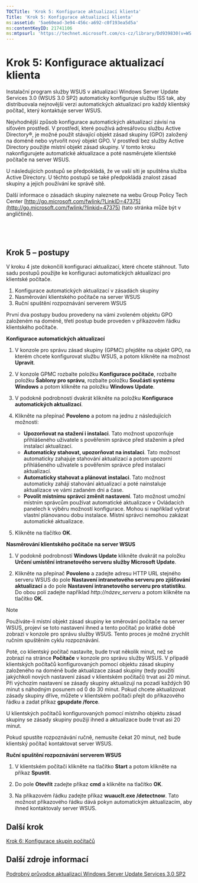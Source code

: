 ```yaml
---
TOCTitle: 'Krok 5: Konfigurace aktualizací klienta'
Title: 'Krok 5: Konfigurace aktualizací klienta'
ms:assetid: '5ae60ead-3e94-456c-a692-c0f193ea5d5a'
ms:contentKeyID: 21741106
ms:mtpsurl: 'https://technet.microsoft.com/cs-cz/library/Dd939830(v=WS.10)'
---
```


Krok 5: Konfigurace aktualizací klienta
=======================================

Instalační program služby WSUS v aktualizaci Windows Server Update Services 3.0 (WSUS 3.0 SP2) automaticky konfiguruje službu ISS tak, aby distribuovala nejnovější verzi automatických aktualizací pro každý klientský počítač, který kontaktuje server WSUS.

Nejvhodnější způsob konfigurace automatických aktualizací závisí na síťovém prostředí. V prostředí, které používá adresářovou službu Active Directory®, je možné použít stávající objekt zásad skupiny (GPO) založený na doméně nebo vytvořit nový objekt GPO. V prostředí bez služby Active Directory použijte místní objekt zásad skupiny. V tomto kroku nakonfigurujete automatické aktualizace a poté nasměrujete klientské počítače na server WSUS.

U následujících postupů se předpokládá, že ve vaší síti je spuštěna služba Active Directory. U těchto postupů se také předpokládá znalost zásad skupiny a jejich používání ke správě sítě.

Další informace o zásadách skupiny naleznete na webu Group Policy Tech Center [http://go.microsoft.com/fwlink/?LinkID=47375](http://go.microsoft.com/fwlink/?linkid=47375) (tato stránka může být v angličtině).

 
-

Krok 5 – postupy
----------------

V kroku 4 jste dokončili konfiguraci aktualizací, které chcete stáhnout. Tuto sadu postupů použijte ke konfiguraci automatických aktualizací pro klientské počítače.

1.  Konfigurace automatických aktualizací v zásadách skupiny
2.  Nasměrování klientského počítače na server WSUS
3.  Ruční spuštění rozpoznávání serverem WSUS

První dva postupy budou provedeny na vámi zvoleném objektu GPO založeném na doméně, třetí postup bude proveden v příkazovém řádku klientského počítače.

**Konfigurace automatických aktualizací**
1.  V konzole pro správu zásad skupiny (GPMC) přejděte na objekt GPO, na kterém chcete konfigurovat službu WSUS, a potom klikněte na možnost **Upravit**.

2.  V konzole GPMC rozbalte položku **Konfigurace počítače**, rozbalte položku **Šablony pro správu**, rozbalte položku **Součásti systému Windows** a potom klikněte na položku **Windows Update**.

3.  V podokně podrobností dvakrát klikněte na položku **Konfigurace automatických aktualizací**.

4.  Klikněte na přepínač **Povoleno** a potom na jednu z následujících možností:

    -   **Upozorňovat na stažení i instalaci**. Tato možnost upozorňuje přihlášeného uživatele s pověřením správce před stažením a před instalací aktualizací.
    -   **Automaticky stahovat, upozorňovat na instalaci**. Tato možnost automaticky zahajuje stahování aktualizací a potom upozorní přihlášeného uživatele s pověřením správce před instalací aktualizací.
    -   **Automaticky stahovat a plánovat instalaci**. Tato možnost automaticky zahájí stahování aktualizací a poté nainstaluje aktualizace ve vámi zadaném dni a čase.
    -   **Povolit místnímu správci změnit nastavení**. Tato možnost umožní místním správcům používat automatické aktualizace v Ovládacích panelech k výběru možností konfigurace. Mohou si například vybrat vlastní plánovanou dobu instalace. Místní správci nemohou zakázat automatické aktualizace.

5.  Klikněte na tlačítko **OK**.

**Nasměrování klientského počítače na server WSUS**
1.  V podokně podrobností **Windows Update** klikněte dvakrát na položku **Určení umístění intranetového serveru služby Microsoft Update**.

2.  Klikněte na přepínač **Povoleno** a zadejte adresu HTTP URL stejného serveru WSUS do pole **Nastavení intranetového serveru pro zjišťování aktualizací** a do pole **Nastavení intranetového serveru pro statistiku**. Do obou polí zadejte například *http://název\_serveru* a potom klikněte na tlačítko **OK**.

 
> [!NOTE]
> Používáte-li místní objekt zásad skupiny ke směrování počítače na server WSUS, projeví se toto nastavení ihned a tento počítač po krátké době zobrazí v konzole pro správu služby WSUS. Tento proces je možné zrychlit ručním spuštěním cyklu rozpoznávání.
 

Poté, co klientský počítač nastavíte, bude trvat několik minut, než se zobrazí na stránce **Počítače** v konzole pro správu služby WSUS. V případě klientských počítačů konfigurovaných pomocí objektu zásad skupiny založeného na doméně bude aktualizace zásad skupiny (tedy použití jakýchkoli nových nastavení zásad v klientském počítači) trvat asi 20 minut. Při výchozím nastavení se zásady skupiny aktualizují na pozadí každých 90 minut s náhodným posunem od 0 do 30 minut. Pokud chcete aktualizovat zásady skupiny dříve, můžete v klientském počítači přejít do příkazového řádku a zadat příkaz **gpupdate /force**.

U klientských počítačů konfigurovaných pomocí místního objektu zásad skupiny se zásady skupiny použijí ihned a aktualizace bude trvat asi 20 minut.

Pokud spustíte rozpoznávání ručně, nemusíte čekat 20 minut, než bude klientský počítač kontaktovat server WSUS.

**Ruční spuštění rozpoznávání serverem WSUS**
1.  V klientském počítači klikněte na tlačítko **Start** a potom klikněte na příkaz **Spustit**.

2.  Do pole **Otevřít** zadejte příkaz **cmd** a klikněte na tlačítko **OK**.

3.  Na příkazovém řádku zadejte příkaz **wuauclt.exe /detectnow**. Tato možnost příkazového řádku dává pokyn automatickým aktualizacím, aby ihned kontaktovaly server WSUS.

Další krok
----------

[Krok 6: Konfigurace skupin počítačů](https://technet.microsoft.com/70518732-2179-4e41-9609-7f9999867f41)

Další zdroje informací
----------------------

[Podrobný průvodce aktualizací Windows Server Update Services 3.0 SP2](https://technet.microsoft.com/4b504edc-93b3-45b0-a7e8-d0107f1a4442)
